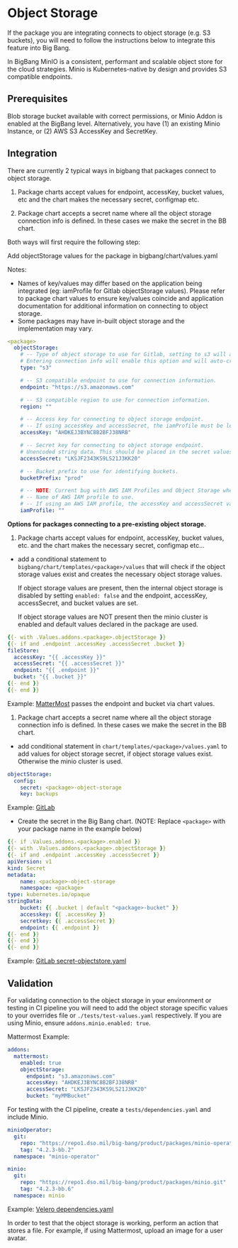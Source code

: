 # Object Storage

If the package you are integrating connects to object storage (e.g. S3 buckets), you will need to follow the instructions below to integrate this feature into Big Bang.

In BigBang MinIO is a consistent, performant and scalable object store for the cloud strategies. Minio is Kubernetes-native by design and provides S3 compatible endpoints.

## Prerequisites

Blob storage bucket available with correct permissions, or Minio Addon is enabled at the BigBang level. Alternatively, you have (1) an existing Minio Instance, or (2) AWS S3 AccessKey and SecretKey.

## Integration

There are currently 2 typical ways in bigbang that packages connect to object storage.

1. Package charts accept values for endpoint, accessKey, bucket values, etc and the chart makes the necessary secret, configmap etc.

2. Package chart accepts a secret name where all the object storage connection info is defined. In these cases we make the secret in the BB chart.

Both ways will first require the following step:

Add objectStorage values for the package in bigbang/chart/values.yaml

  Notes:

- Names of key/values may differ based on the application being integrated (eg: iamProfile for Gitlab objectStorage values). Please refer to package chart values to ensure key/values coincide and application documentation for additional information on connecting to object storage.
- Some packages may have in-built object storage and the implementation may vary.

```yaml
<package>
  objectStorage:
    # -- Type of object storage to use for Gitlab, setting to s3 will assume an external, pre-existing object storage is to be used.
    # Entering connection info will enable this option and will auto-create any required secrets
    type: "s3" 

    # -- S3 compatible endpoint to use for connection information.
    endpoint: "https://s3.amazonaws.com"

    # -- S3 compatible region to use for connection information.
    region: ""

    # -- Access key for connecting to object storage endpoint.
    # -- If using accessKey and accessSecret, the iamProfile must be left as an empty string: ""
    accessKey: "AHDKEJ3BYNC8B2BFJ38NRB"

    # -- Secret key for connecting to object storage endpoint.
    # Unencoded string data. This should be placed in the secret values and then encrypted
    accessSecret: "LKSJF2343KS9LS21J3KK20"

    # -- Bucket prefix to use for identifying buckets.
    bucketPrefix: "prod"

    # -- NOTE: Current bug with AWS IAM Profiles and Object Storage where only artifacts are stored. Fixed in Gitlab 14.5
    # -- Name of AWS IAM profile to use.
    # -- If using an AWS IAM profile, the accessKey and accessSecret values must be left as empty strings eg: ""
    iamProfile: ""
```

**Options for packages connecting to a pre-existing object storage.**

1. Package charts accept values for endpoint, accessKey, bucket values, etc. and the chart makes the necessary secret, configmap etc...

- add a conditional statement to `bigbang/chart/templates/<package>/values` that will check if the object storage values exist and creates the necessary object storage values.

  If object storage values are present, then the internal object storage is disabled by setting `enabled: false` and the endpoint, accessKey, accessSecret, and bucket values are set.

  If object storage values are NOT present then the minio cluster is enabled and default values declared in the package are used.

```yaml
{{- with .Values.addons.<package>.objectStorage }}
{{- if and .endpoint .accessKey .accessSecret .bucket }}
fileStore:
  accessKey: "{{ .accessKey }}"
  accessSecret: "{{ .accessSecret }}"
  endpoint: "{{ .endpoint }}"
  bucket: "{{ .bucket }}"
{{- end }}
{{- end }}
```

Example: [MatterMost](https://repo1.dso.mil/big-bang/bigbang/-/blob/master/chart/templates/mattermost/mattermost/values.yaml#L66-68) passes the endpoint and bucket via chart values.

1. Package chart accepts a secret name where all the object storage connection info is defined. In these cases we make the secret in the BB chart.

- add conditional statement in `chart/templates/<package>/values.yaml` to add values for object storage secret, if object storage values exist. Otherwise the minio cluster is used.

```yaml
objectStorage:
  config:
    secret: <package>-object-storage
    key: backups
```

Example: [GitLab](https://repo1.dso.mil/big-bang/bigbang/-/blob/master/chart/templates/gitlab/values.yaml#L54-57)

- Create the secret in the Big Bang chart. (NOTE: Replace `<package>` with your package name in the example below)

```yaml
{{- if .Values.addons.<package>.enabled }}
{{- with .Values.addons.<package>.objectStorage }}
{{- if and .endpoint .accessKey .accessSecret }}
apiVersion: v1
kind: Secret
metadata:
    name: <package>-object-storage
    namespace: <package>
type: kubernetes.io/opaque
stringData:
    bucket: {{ .bucket | default "<package>-bucket" }}
    accesskey: {{ .accessKey }}
    secretkey: {{ .accessSecret }}
    endpoint: {{ .endpoint }}
{{- end }}
{{- end }}
{{- end }}
```

Example: [GitLab secret-objectstore.yaml](https://repo1.dso.mil/big-bang/bigbang/-/blob/master/chart/templates/gitlab/secret-objectstore.yaml)

## Validation

For validating connection to the object storage in your environment or testing in CI pipeline you will need to add the object storage specific values to your overrides file or `./tests/test-values.yaml` respectively. If you are using Minio, ensure `addons.minio.enabled: true`.

Mattermost Example:

```yaml
addons:
  mattermost:
    enabled: true
    objectStorage:
      endpoint: "s3.amazonaws.com"
      accessKey: "AHDKEJ3BYNC8B2BFJ38NRB"
      accessSecret: "LKSJF2343KS9LS21J3KK20"
      bucket: "myMMBucket"
```

For testing with the CI pipeline, create a `tests/dependencies.yaml` and include Minio.

```yaml
minioOperator:
  git:
    repo: "https://repo1.dso.mil/big-bang/product/packages/minio-operator.git"
    tag: "4.2.3-bb.2"
  namespace: "minio-operator"

minio:
  git:
    repo: "https://repo1.dso.mil/big-bang/product/packages/minio.git"
    tag: "4.2.3-bb.6"
  namespace: minio
```

Example: [Velero dependencies.yaml](https://repo1.dso.mil/big-bang/apps/cluster-utilities/velero/-/blob/main/tests/dependencies.yaml)

In order to test that the object storage is working, perform an action that stores a file. For example, if using Mattermost, upload an image for a user avatar.
